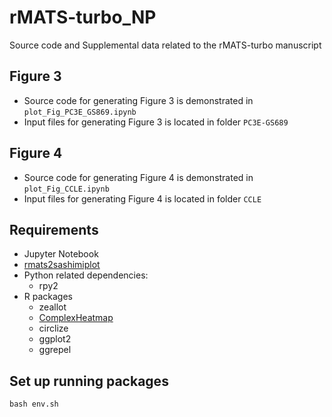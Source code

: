# rMATS-turbo_NP
Source code and Supplemental data related to the rMATS-turbo manuscript
## Figure 3
  - Source code for generating Figure 3 is demonstrated in `plot_Fig_PC3E_GS869.ipynb`
  - Input files for generating Figure 3 is located in folder `PC3E-GS689`
## Figure 4
  - Source code for generating Figure 4 is demonstrated in `plot_Fig_CCLE.ipynb`
  - Input files for generating Figure 4 is located in folder `CCLE`
## Requirements
  - Jupyter Notebook
  - [rmats2sashimiplot](https://github.com/Xinglab/rmats2sashimiplot)
  - Python related dependencies:
    - rpy2
  - R packages
    - zeallot
    - [ComplexHeatmap](https://www.bioconductor.org/packages/release/bioc/html/ComplexHeatmap.html)
    - circlize
    - ggplot2
    - ggrepel

## Set up running packages
```
bash env.sh
```